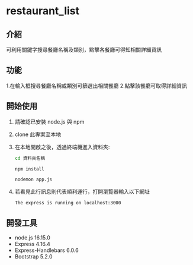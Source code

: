 # restaurant_list
## 介紹
可利用關鍵字搜尋餐廳名稱及類別，點擊各餐廳可得知相關詳細資訊
## 功能
1.在輸入框搜尋餐廳名稱或類別可篩選出相關餐廳
2.點擊該餐廳可取得詳細資訊
## 開始使用
1. 請確認已安裝 node.js 與 npm
2. clone 此專案至本地
3. 在本地開啟之後，透過終端機進入資料夾:

   ```bash
   cd 資料夾名稱
   ```

   ```bash
   npm install
   ```

   ```bash
   nodemon app.js
   ```

4. 若看見此行訊息則代表順利運行，打開瀏覽器輸入以下網址

   ```bash
   The express is running on localhost:3000
   ```

## 開發工具
- node.js 16.15.0
- Express 4.16.4
- Express-Handlebars 6.0.6
- Bootstrap 5.2.0
